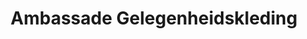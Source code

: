 ---
address: Havenstraat 162
title: Ambassade Gelegenheidskleding
city: Bussum
zip: 1404 EN
country: Netherlands
lat: 52.274959
lng: 5.164815
phone: 035 533 7239
email: Monique@ambassadevof.nl
url: http://www.bruidsambassade.nl
---